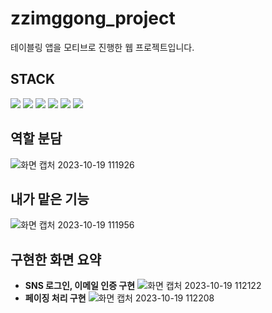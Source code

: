 # zzimggong_project
테이블링 앱을 모티브로 진행한 웹 프로젝트입니다.

## STACK
<img src="https://img.shields.io/badge/JAVA-007396?style=for-the-badge&logo=java&logoColor=white">
<img src="https://img.shields.io/badge/oracle-F80000?style=for-the-badge&logo=oracle&logoColor=white">
<img src="https://img.shields.io/badge/html5-E34F26?style=for-the-badge&logo=html5&logoColor=white"> 
<img src="https://img.shields.io/badge/css-1572B6?style=for-the-badge&logo=css3&logoColor=white"> 
<img src="https://img.shields.io/badge/javascript-F7DF1E?style=for-the-badge&logo=javascript&logoColor=black">
<img src="https://img.shields.io/badge/jsp-F7DF1E?style=for-the-badge&logo=jsp&logoColor=black">


## 역할 분담
![화면 캡처 2023-10-19 111926](https://github.com/yunhwane/tabling-legacy-ssr/assets/147581818/3898008e-04a3-4735-b926-7e0c0953f2e1)
## 내가 맡은 기능
![화면 캡처 2023-10-19 111956](https://github.com/yunhwane/tabling-legacy-ssr/assets/147581818/d01d3e65-fb84-4812-96cb-307d44bd03d7)
## 구현한 화면 요약
- **SNS 로그인, 이메일 인증 구현**
 ![화면 캡처 2023-10-19 112122](https://github.com/yunhwane/tabling-legacy-ssr/assets/147581818/432d07c7-b8a0-4595-b9df-0b5d34695976)
- **페이징 처리 구현**
 ![화면 캡처 2023-10-19 112208](https://github.com/yunhwane/tabling-legacy-ssr/assets/147581818/2d11068e-34e5-4679-86dc-81b72fa26a62)
